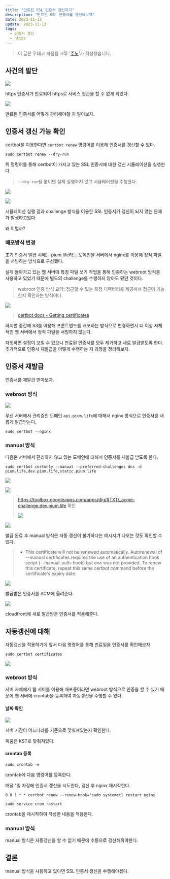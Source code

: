 ```yaml
---
title: "만료된 SSL 인증서 갱신하기"
description: "만료된 SSL 인증서를 갱신해보자"
date: 2023-11-13
update: 2023-11-13
tags:
  - 인증서 갱신
  - https
---
```


> 이 글은 우테코 피움팀 크루 '[주노](https://github.com/Choi-JJunho)'가 작성했습니다.

## 사건의 발단

![](.index_images/e38e1151.png)

https 인증서가 만료되어 https로 서비스 접근을 할 수 없게 되었다.

![](.index_images/b695c46d.png)

만료된 인증서를 어떻게 관리해야할 지 알아보자.

## 인증서 갱신 가능 확인

certbot을 이용한다면 `certbot renew` 명령어를 이용해 인증서를 갱신할 수 있다. 

```shell
sudo certbot renew --dry-run
```

위 명령어를 통해 certbot이 가지고 있는 SSL 인증서에 대한 갱신 시뮬레이션을 실행한다

> `--dry-run`을 붙이면 실제 실행하지 않고 시뮬레이션을 수행한다.

![](.index_images/8ab75e63.png)

![](.index_images/fff07297.png)

시뮬레이션 실행 결과 challenge 방식을 이용한 SSL 인증서가 갱신이 되지 않는 문제가 발생하고있다.

왜 이럴까?

### 배포방식 변경

초기 인증서 발급 시에는 pium.life라는 도메인을 서버에서 nginx를 이용해 정적 파일을 서빙하는 방식으로 구성했다.

실제 돌아가고 있는 웹 서버에 특정 파일 쓰기 작업을 통해 인증하는 webroot 방식을 사용하고 있었기 때문에 별도의 challenge를 수행하지 않아도 됐던 것이다.

> webroot 인증 방식 요약: 접근할 수 있는 특정 디렉터리를 제공해서 접근이 가능한지 확인하는 방식이다.

![](.index_images/f23b24f8.png)

> [certbot docs - Getting certificates](https://eff-certbot.readthedocs.io/en/stable/using.html#getting-certificates-and-choosing-plugins)

하지만 중간에 S3를 이용해 프론트엔드를 배포하는 방식으로 변경하면서 더 이상 자체적인 웹 서버에서 정적 파일을 서빙하지 않는다.

자칫하면 설정이 꼬일 수 있으니 만료된 인증서를 모두 제거하고 새로 발급받도록 한다.
추가적으로 인증서 재발급을 어떻게 수행하는 지 과정을 정리해보자.

## 인증서 재발급

인증서를 재발급 받아보자.

### webroot 방식

![](.index_images/b4cff52f.png)

우선 서버에서 관리중인 도메인 `api.pium.life`에 대해서 nginx 방식으로 인증서를 새롭게 발급받는다.

```shell
sudo certbot --nginx
```

### manual 방식

다음은 서버에서 관리하지 않고 있는 도메인에 대해서 인증서를 재발급 받도록 한다.

```shell
sudo certbot certonly --manual --preferred-challenges dns -d pium.life,dev.pium.life,static.pium.life
```

![](.index_images/919050d6.png)

![](.index_images/2f174709.png)

> https://toolbox.googleapps.com/apps/dig/#TXT/_acme-challenge.dev.pium.life 확인
> 
> ![](.index_images/fb1e782e.png)

![](.index_images/cf2919fb.png)

발급 완료 후 manual 방식은 자동 갱신이 불가하다는 메시지가 나오는 것도 확인할 수 있다.

> - This certificate will not be renewed automatically. Autorenewal of --manual certificates requires the use of an authentication hook script (--manual-auth-hook) but one was not provided. To renew this certificate, repeat this same certbot command before the certificate's expiry date.

![](.index_images/8f4021bb.png)

발급받은 인증서를 ACM에 올려준다.

![](.index_images/a08a8029.png)

cloudfront에 새로 발급받은 인증서를 적용해준다.

## 자동갱신에 대해

자동갱신을 적용하기에 앞서 다음 명령어를 통해 만료일을 인증서를 확인해보자

```shell
sudo certbot certificates
```

![](.index_images/cb986b13.png)

### webroot 방식

서버 자체에서 웹 서버를 이용해 배포중이라면 webroot 방식으로 인증을 할 수 있기 때문에 웹 서버에 crontab을 등록하여 자동갱신을 수행할 수 있다.

#### 날짜 확인

![](.index_images/dc9e5e62.png)

서버 시간이 어느나라를 기준으로 맞춰져있는지 확인한다.

피움은 KST로 맞춰져있다.

#### crontab 등록

```shell
sudo crontab -e
```

crontab에 다음 명령어를 등록한다.

매달 1일 자정에 인증서 갱신을 시도한다, 갱신 후 nginx 재시작한다.

`0 0 1 * * certbot renew --renew-hook="sudo systemctl restart nginx`

```shell
sudo service cron restart
```

crontab을 재시작하여 작성한 내용을 적용한다.

### manual 방식

manual 방식은 자동갱신을 할 수 없기 때문에 수동으로 갱신해줘야한다.

## 결론

manual 방식을 사용하고 있다면 SSL 인증서 갱신을 수행해야겠다.
